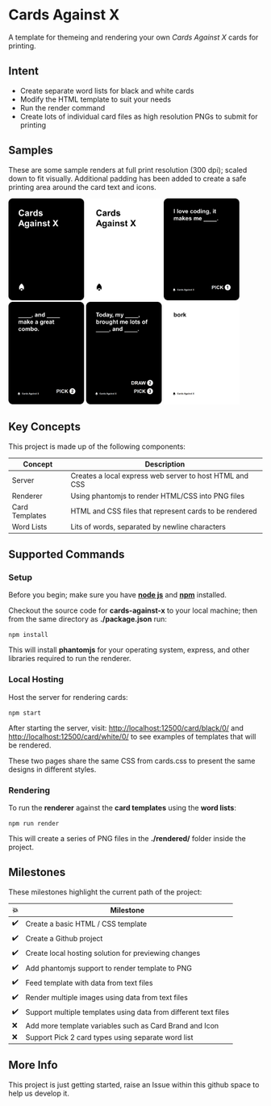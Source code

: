 # Cards Against X

A template for themeing and rendering your own _Cards Against X_ cards for printing.

## Intent

-   Create separate word lists for black and white cards
-   Modify the HTML template to suit your needs
-   Run the render command
-   Create lots of individual card files as high resolution PNGs to submit for printing

## Samples

These are some sample renders at full print resolution (300 dpi); scaled down to fit visually. Additional padding has been added to create a safe printing area around the card text and icons.

<img src="samples/back-black-card-sample.png" width="150px" alt="Sample card - back black" />
<img src="samples/back-white-card-sample.png" width="150px" alt="Sample card - back white" />

<img src="samples/front-black-pick1-card-sample.png" width="150px" alt="Sample card - back black pick 1" />
<img src="samples/front-black-pick2-card-sample.png" width="150px" alt="Sample card - back black pick 2" />
<img src="samples/front-black-pick3-card-sample.png" width="150px" alt="Sample card - back black draw 2, pick 3" />
<img src="samples/front-white-card-sample.png" width="150px" alt="Sample card - front white" />

## Key Concepts

This project is made up of the following components:

| Concept        | Description                                             |
| -------------- | ------------------------------------------------------- |
| Server         | Creates a local express web server to host HTML and CSS |
| Renderer       | Using phantomjs to render HTML/CSS into PNG files       |
| Card Templates | HTML and CSS files that represent cards to be rendered  |
| Word Lists     | Lits of words, separated by newline characters          |

## Supported Commands

### Setup

Before you begin; make sure you have **[node js](https://nodejs.org/en/)** and **[npm](https://www.npmjs.com/get-npm)** installed.

Checkout the source code for **cards-against-x** to your local machine; then from the same directory as **./package.json** run:

    npm install

This will install **phantomjs** for your operating system, express, and other libraries required to run the renderer.

### Local Hosting

Host the server for rendering cards:

    npm start

After starting the server, visit: <http://localhost:12500/card/black/0/> and <http://localhost:12500/card/white/0/> to see examples of templates that will be rendered.

These two pages share the same CSS from cards.css to present the same designs in different styles.

### Rendering

To run the **renderer** against the **card templates** using the **word lists**:

    npm run render

This will create a series of PNG files in the **./rendered/** folder inside the project.

## Milestones

These milestones highlight the current path of the project:

| :collision:        | Milestone                                                       |
| ------------------ | --------------------------------------------------------------- |
| :heavy_check_mark: | Create a basic HTML / CSS template                              |
| :heavy_check_mark: | Create a Github project                                         |
| :heavy_check_mark: | Create local hosting solution for previewing changes            |
| :heavy_check_mark: | Add phantomjs support to render template to PNG                 |
| :heavy_check_mark: | Feed template with data from text files                         |
| :heavy_check_mark: | Render multiple images using data from text files               |
| :heavy_check_mark: | Support multiple templates using data from different text files |
| :x:                | Add more template variables such as Card Brand and Icon         |
| :x:                | Support Pick 2 card types using separate word list              |

## More Info

This project is just getting started, raise an Issue within this github space to help us develop it.
